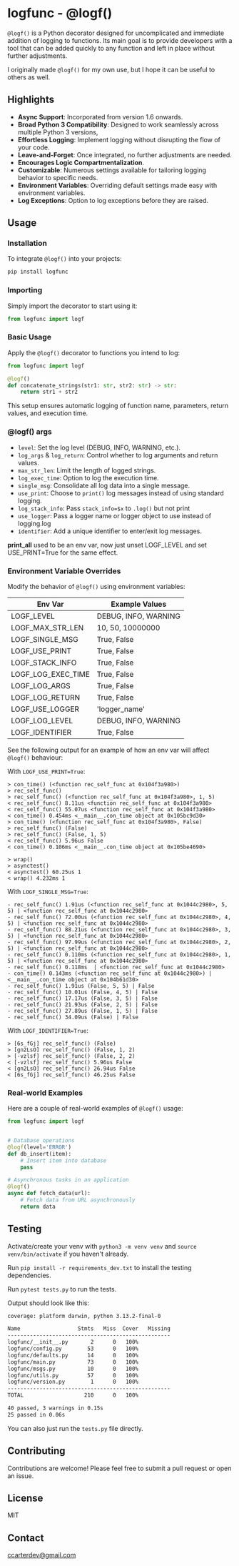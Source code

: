 # logfunc - @logf()

`@logf()` is a Python decorator designed for uncomplicated and immediate addition of logging to functions. Its main goal is to provide developers with a tool that can be added quickly to any function and left in place without further adjustments.

I originally made `@logf()` for my own use, but I hope it can be useful to others as well.

## Highlights

- **Async Support**: Incorporated from version 1.6 onwards.
- **Broad Python 3 Compatibility**: Designed to work seamlessly across multiple Python 3 versions,
- **Effortless Logging**: Implement logging without disrupting the flow of your code.
- **Leave-and-Forget**: Once integrated, no further adjustments are needed.
- **Encourages Logic Compartmentalization**.
- **Customizable**: Numerous settings available for tailoring logging behavior to specific needs.
- **Environment Variables**: Overriding default settings made easy with environment variables.
- **Log Exceptions**: Option to log exceptions before they are raised.

## Usage

### Installation

To integrate `@logf()` into your projects:

```sh
pip install logfunc
```

### Importing

Simply import the decorator to start using it:

```python
from logfunc import logf
```

### Basic Usage

Apply the `@logf()` decorator to functions you intend to log:

```python
from logfunc import logf

@logf()
def concatenate_strings(str1: str, str2: str) -> str:
    return str1 + str2
```

This setup ensures automatic logging of function name, parameters, return values, and execution time.

### @logf() args

- `level`: Set the log level (DEBUG, INFO, WARNING, etc.).
- `log_args` & `log_return`: Control whether to log arguments and return values.
- `max_str_len`: Limit the length of logged strings.
- `log_exec_time`: Option to log the execution time.
- `single_msg`: Consolidate all log data into a single message.
- `use_print`: Choose to `print()` log messages instead of using standard logging.
- `log_stack_info`: Pass `stack_info=$x` to `.log()` but not print
- `use_logger`: Pass a logger name or logger object to use instead of logging.log
- `identifier`: Add a unique identifier to enter/exit log messages.

**print_all** used to be an env var, now just unset LOGF_LEVEL and set USE_PRINT=True for the same effect.

### Environment Variable Overrides

Modify the behavior of `@logf()` using environment variables:

| Env Var            | Example Values       |
| ------------------ | -------------------- |
| LOGF_LEVEL         | DEBUG, INFO, WARNING |
| LOGF_MAX_STR_LEN   | 10, 50, 10000000     |
| LOGF_SINGLE_MSG    | True, False          |
| LOGF_USE_PRINT     | True, False          |
| LOGF_STACK_INFO    | True, False          |
| LOGF_LOG_EXEC_TIME | True, False          |
| LOGF_LOG_ARGS      | True, False          |
| LOGF_LOG_RETURN    | True, False          |
| LOGF_USE_LOGGER    | 'logger_name'        |
| LOGF_LOG_LEVEL     | DEBUG, INFO, WARNING |
| LOGF_IDENTIFIER    | True, False          |

See the following output for an example of how an env var will affect `@logf()` behaviour:

With `LOGF_USE_PRINT=True`:

```
> con_time() (<function rec_self_func at 0x104f3a980>)
> rec_self_func() 
> rec_self_func() (<function rec_self_func at 0x104f3a980>, 1, 5)
< rec_self_func() 8.11us <function rec_self_func at 0x104f3a980>
< rec_self_func() 55.07us <function rec_self_func at 0x104f3a980>
< con_time() 0.454ms <__main__.con_time object at 0x105bc9d30>
> con_time() (<function rec_self_func at 0x104f3a980>, False)
> rec_self_func() (False)
> rec_self_func() (False, 1, 5)
< rec_self_func() 5.96us False
< con_time() 0.106ms <__main__.con_time object at 0x105be4690>

> wrap() 
> asynctest() 
< asynctest() 60.25us 1
< wrap() 4.232ms 1
```

With `LOGF_SINGLE_MSG=True`:

```
- rec_self_func() 1.91us (<function rec_self_func at 0x1044c2980>, 5, 5) | <function rec_self_func at 0x1044c2980>
- rec_self_func() 72.00us (<function rec_self_func at 0x1044c2980>, 4, 5) | <function rec_self_func at 0x1044c2980>
- rec_self_func() 88.21us (<function rec_self_func at 0x1044c2980>, 3, 5) | <function rec_self_func at 0x1044c2980>
- rec_self_func() 97.99us (<function rec_self_func at 0x1044c2980>, 2, 5) | <function rec_self_func at 0x1044c2980>
- rec_self_func() 0.110ms (<function rec_self_func at 0x1044c2980>, 1, 5) | <function rec_self_func at 0x1044c2980>
- rec_self_func() 0.118ms  | <function rec_self_func at 0x1044c2980>
- con_time() 0.143ms (<function rec_self_func at 0x1044c2980>) | <__main__.con_time object at 0x104b61d30>
- rec_self_func() 1.91us (False, 5, 5) | False
- rec_self_func() 10.01us (False, 4, 5) | False
- rec_self_func() 17.17us (False, 3, 5) | False
- rec_self_func() 21.93us (False, 2, 5) | False
- rec_self_func() 27.89us (False, 1, 5) | False
- rec_self_func() 34.09us (False) | False
```

With `LOGF_IDENTIFIER=True`:

```
> [6s_fGj] rec_self_func() (False)
> [gn2LsO] rec_self_func() (False, 1, 2)
> [-vzlsf] rec_self_func() (False, 2, 2)
< [-vzlsf] rec_self_func() 5.96us False
< [gn2LsO] rec_self_func() 26.94us False
< [6s_fGj] rec_self_func() 46.25us False
```

### Real-world Examples

Here are a couple of real-world examples of `@logf()` usage:

```python
from logfunc import logf


# Database operations
@logf(level='ERROR')
def db_insert(item):
    # Insert item into database
    pass

# Asynchronous tasks in an application
@logf()
async def fetch_data(url):
    # Fetch data from URL asynchronously
    return data
```

## Testing

Activate/create your venv with `python3 -m venv venv` and `source venv/bin/activate` if you haven't already.

Run `pip install -r requirements_dev.txt` to install the testing dependencies.

Run `pytest tests.py` to run the tests.

Output should look like this:

```sh
coverage: platform darwin, python 3.13.2-final-0

Name                  Stmts   Miss  Cover   Missing
---------------------------------------------------
logfunc/__init__.py       2      0   100%
logfunc/config.py        53      0   100%
logfunc/defaults.py      14      0   100%
logfunc/main.py          73      0   100%
logfunc/msgs.py          10      0   100%
logfunc/utils.py         57      0   100%
logfunc/version.py        1      0   100%
---------------------------------------------------
TOTAL                   210      0   100%

40 passed, 3 warnings in 0.15s 
25 passed in 0.06s
```

You can also just run the `tests.py` file directly.

## Contributing

Contributions are welcome! Please feel free to submit a pull request or open an issue.

## License

MIT

## Contact

ccarterdev@gmail.com
